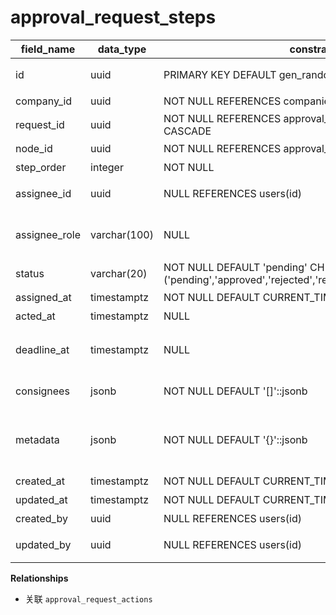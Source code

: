 # approval_request_steps

| field_name | data_type | constraints | comment |
| --- | --- | --- | --- |
| id | uuid | PRIMARY KEY DEFAULT gen_random_uuid() | 流程节点实例ID |
| company_id | uuid | NOT NULL REFERENCES companies(id) ON DELETE CASCADE | 租户ID |
| request_id | uuid | NOT NULL REFERENCES approval_requests(id) ON DELETE CASCADE | 审批单 |
| node_id | uuid | NOT NULL REFERENCES approval_nodes(id) | 定义节点 |
| step_order | integer | NOT NULL | 执行顺序 |
| assignee_id | uuid | NULL REFERENCES users(id) | 指定审批人 |
| assignee_role | varchar(100) | NULL | 指定角色（动态指派） |
| status | varchar(20) | NOT NULL DEFAULT 'pending' CHECK (status IN ('pending','approved','rejected','returned','delegated','skipped')) | 状态 |
| assigned_at | timestamptz | NOT NULL DEFAULT CURRENT_TIMESTAMP | 指派时间 |
| acted_at | timestamptz | NULL | 处理时间 |
| deadline_at | timestamptz | NULL | 截止时间（根据 SLA） |
| consignees | jsonb | NOT NULL DEFAULT '[]'::jsonb | 加签/转办人员列表 |
| metadata | jsonb | NOT NULL DEFAULT '{}'::jsonb | 附加信息（意见、自定义字段） |
| created_at | timestamptz | NOT NULL DEFAULT CURRENT_TIMESTAMP | 创建时间 |
| updated_at | timestamptz | NOT NULL DEFAULT CURRENT_TIMESTAMP | 更新时间 |
| created_by | uuid | NULL REFERENCES users(id) | 创建人 |
| updated_by | uuid | NULL REFERENCES users(id) | 最近更新人 |

**Relationships**
- 关联 `approval_request_actions`
